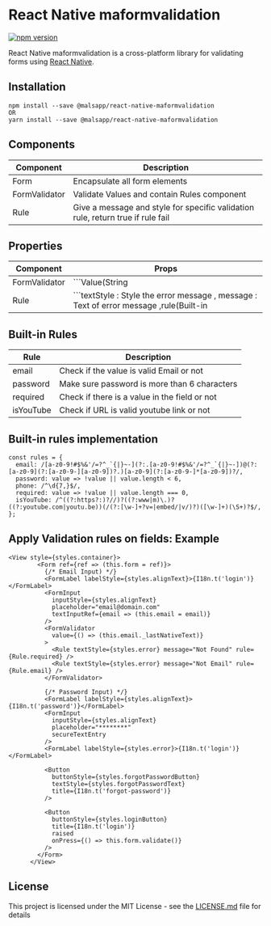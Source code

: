 # React Native maformvalidation #
[![npm version](https://badge.fury.io/js/react-native-maformvalidation.svg)](https://badge.fury.io/js/react-native-maformvalidation)

React Native maformvalidation is a cross-platform library for validating forms using [React Native](https://github.com/facebook/react-native).

<a name='Installation'></a>
## Installation ##
```
npm install --save @malsapp/react-native-maformvalidation 
OR
yarn install --save @malsapp/react-native-maformvalidation 
```

## Components
Component | Description
------------ | -------------
Form | Encapsulate all form elements 
FormValidator | Validate Values and contain Rules component 
Rule | Give a message and style for specific validation rule, return true if rule fail

## Properties
Component | Props
------------ | -------------
FormValidator | ```Value(String || Function ) : Get value for validation  ```
Rule | ```textStyle : Style the error message , message : Text of error message ,rule(Built-in || function || Regex) : Validation rule ```

## Built-in Rules
Rule | Description
------------ | -------------
email | Check if the value is valid Email or not 
password | Make sure password is more than 6 characters
required | Check if there is a value in the field or not
isYouTube | Check if URL is valid youtube link or not



<a name='Built-in rules implementation'></a>
## Built-in rules implementation ##
```
const rules = {
  email: /[a-z0-9!#$%&'/=?^_`{|}~-](?:.[a-z0-9!#$%&'/=?^_`{|}~-])@(?:[a-z0-9](?:[a-z0-9-][a-z0-9])?.)[a-z0-9](?:[a-z0-9-]*[a-z0-9])?/,
  password: value => !value || value.length < 6,
  phone: /^\d{7,}$/,
  required: value => !value || value.length === 0,
  isYouTube: /^((?:https?:)?//)?((?:www|m)\.)?((?:youtube.com|youtu.be))(/(?:[\w-]+?v=|embed/|v/)?)([\w-]+)(\S+)?$/, 
};
```

<a name='Apply Validation rules on fields'></a>
## Apply Validation rules on fields: Example ##
```
<View style={styles.container}>
        <Form ref={ref => (this.form = ref)}>
          {/* Email Input) */}
          <FormLabel labelStyle={styles.alignText}>{I18n.t('login')}</FormLabel>
          <FormInput
            inputStyle={styles.alignText}
            placeholder="email@domain.com"
            textInputRef={email => (this.email = email)}
          />
          <FormValidator
            value={() => (this.email._lastNativeText)}
          >
            <Rule textStyle={styles.error} message="Not Found" rule={Rule.required} />
            <Rule textStyle={styles.error} message="Not Email" rule={Rule.email} />
          </FormValidator>

          {/* Password Input) */}
          <FormLabel labelStyle={styles.alignText}>{I18n.t('password')}</FormLabel>
          <FormInput
            inputStyle={styles.alignText}
            placeholder="********"
            secureTextEntry
          />
          <FormLabel labelStyle={styles.error}>{I18n.t('login')}</FormLabel>

          <Button
            buttonStyle={styles.forgotPasswordButton}
            textStyle={styles.forgotPasswordText}
            title={I18n.t('forgot-password')}
          />

          <Button
            buttonStyle={styles.loginButton}
            title={I18n.t('login')}
            raised
            onPress={() => this.form.validate()}
          />
        </Form>
      </View>
```

## License

This project is licensed under the MIT License - see the [LICENSE.md](LICENSE.md) file for details
